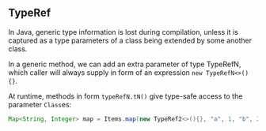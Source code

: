 ## TypeRef

In Java, generic type information is lost during compilation, unless it is captured as a type parameters of a class being extended by some another class.

In a generic method, we can add an extra parameter of type TypeRefN, which caller will always supply in form of an expression `new TypeRefN<>() {}`.

At runtime, methods in form `typeRefN.tN()` give type-safe access to the parameter `Class`es:

```java
Map<String, Integer> map = Items.map(new TypeRef2<>(){}, "a", 1, "b", 2); // type safety will be enforced at runtime
```
